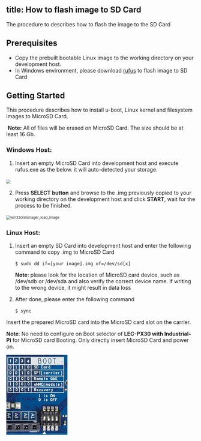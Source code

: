 title: How to flash image to SD Card
---

The procedure to describes how to flash the image to the SD Card



## Prerequisites



- Copy the prebuilt bootable Linux image to the working directory on your development host.
- In Windows environment, please download [rufus](https://rufus.ie/) to flash image to SD Card


## Getting Started

This procedure describes how to install u-boot, Linux kernel and filesystem images to MicroSD Card.

​       **Note:** All of files will be erased on MicroSD Card. The size should be at least 16 Gb.


### Windows Host:

1. Insert an empty MicroSD Card into development host and execute rufus.exe as the below. it will auto-detected your storage.

<img align="center" src="HowToFlashImage.assets/rufus_1.png" style="zoom: 67%;" />



2. Press **SELECT button** and browse to the .img previously copied to your working directory on the development host and click **START**, wait for the process to be finished.

<img align="center" src="HowToFlashImage.assets/rufus_2.png" alt="win32diskimager_load_image" style="zoom: 67%;" />




### Linux Host:

1. Insert an empty SD Card into development host and enter the following command to copy .img to MicroSD Card

   ```
   $ sudo dd if=[your image].img of=/dev/sd[x]
   ```
   
   **Note**: please look for the location of MicroSD card device, such as /dev/sdb or /dev/sda and also verify the correct device name. if writing to the wrong device, it might result in data loss
   
   
   
2. After done, please enter the following command

   ```
   $ sync
   ```
   



Insert the prepared MicroSD card into the MicroSD card slot on the carrier. 



**Note**: No need to configure on Boot selector of **LEC-PX30 with Industrial-Pi** for MicroSD card Booting. Only directly insert MicroSD Card and power on.

<img class="center" src="HowToFlashImage.assets/switch.png" style="zoom: 67%;" />